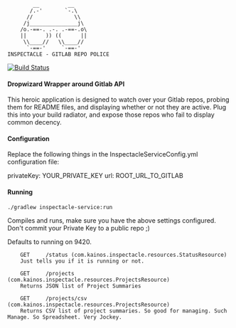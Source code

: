             __         __
           /.-'       `-.\
          //             \\
         /j_______________j\
        /o.-==-. .-. .-==-.o\
        ||      )) ((      ||
         \\____//   \\____//
          `-==-'     `-==-'
    INSPECTACLE - GITLAB REPO POLICE

[![Build Status](https://travis-ci.org/KainosSoftwareLtd/gov-inspectacle.svg?branch=master)](https://travis-ci.org/KainosSoftwareLtd/gov-inspectacle)

#### Dropwizard Wrapper around Gitlab API
This heroic application is designed to watch over your Gitlab repos, probing them for README files, and displaying whether or not they are active. Plug this into your build radiator, and expose those repos who fail to display common decency.

#### Configuration
Replace the following things in the InspectacleServiceConfig.yml configuration file:

privateKey: YOUR_PRIVATE_KEY
url: ROOT_URL_TO_GITLAB

#### Running

```
./gradlew inspectacle-service:run
```

Compiles and runs, make sure you have the above settings configured. Don't commit your Private Key to a public repo ;)

Defaults to running on 9420.

```
    GET     /status (com.kainos.inspectacle.resources.StatusResource)
    Just tells you if it is running or not.
```

```
    GET     /projects (com.kainos.inspectacle.resources.ProjectsResource)
    Returns JSON list of Project Summaries
```

```
    GET     /projects/csv (com.kainos.inspectacle.resources.ProjectsResource)
    Returns CSV list of project summaries. So good for managing. Such Manage. So Spreadsheet. Very Jockey.
```
